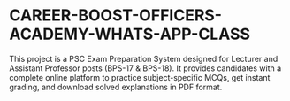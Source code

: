 # CAREER-BOOST-OFFICERS-ACADEMY-WHATS-APP-CLASS
This project is a PSC Exam Preparation System designed for Lecturer and Assistant Professor posts (BPS-17 &amp; BPS-18). It provides candidates with a complete online platform to practice subject-specific MCQs, get instant grading, and download solved explanations in PDF format.
